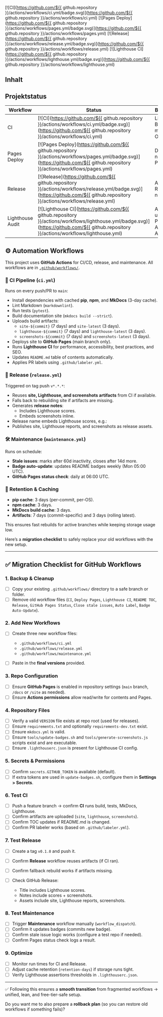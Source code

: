 
[![CI](https://github.com/${{ github.repository }}/actions/workflows/ci.yml/badge.svg)](https://github.com/${{ github.repository }}/actions/workflows/ci.yml)
[![Pages Deploy](https://github.com/${{ github.repository }}/actions/workflows/pages.yml/badge.svg)](https://github.com/${{ github.repository }}/actions/workflows/pages.yml)
[![Release](https://github.com/${{ github.repository }}/actions/workflows/release.yml/badge.svg)](https://github.com/${{ github.repository }}/actions/workflows/release.yml)
[![Lighthouse CI](https://github.com/${{ github.repository }}/actions/workflows/lighthouse.yml/badge.svg)](https://github.com/${{ github.repository }}/actions/workflows/lighthouse.yml)



## Inhalt

## Projektstatus

| Workflow        | Status | Beschreibung |
|-----------------|--------|--------------|
| CI              | [![CI](https://github.com/${{ github.repository }}/actions/workflows/ci.yml/badge.svg)](https://github.com/${{ github.repository }}/actions/workflows/ci.yml) | Lint, Tests und Build für mehrere OS/Versionen |
| Pages Deploy    | [![Pages Deploy](https://github.com/${{ github.repository }}/actions/workflows/pages.yml/badge.svg)](https://github.com/${{ github.repository }}/actions/workflows/pages.yml) | Deployment nach GitHub Pages |
| Release         | [![Release](https://github.com/${{ github.repository }}/actions/workflows/release.yml/badge.svg)](https://github.com/${{ github.repository }}/actions/workflows/release.yml) | Automatisierte Releases bei neuen Tags |
| Lighthouse Audit| [![Lighthouse CI](https://github.com/${{ github.repository }}/actions/workflows/lighthouse.yml/badge.svg)](https://github.com/${{ github.repository }}/actions/workflows/lighthouse.yml) | Accessibility- und Performance-Audit (WCAG AA+) |




## ⚙️ Automation Workflows

This project uses **GitHub Actions** for CI/CD, release, and maintenance.
All workflows are in [`.github/workflows/`](.github/workflows/).

### 🔄 CI Pipeline (`ci.yml`)
Runs on every push/PR to `main`:
- Install dependencies with cached **pip**, **npm**, and **MkDocs** (3-day cache).
- Lint Markdown (`markdownlint`).
- Run tests (`pytest`).
- Build documentation site (`mkdocs build --strict`).
- Uploads build artifacts:
  - `site-${commit}` (7 days) and `site-latest` (3 days).
  - `lighthouse-${commit}` (7 days) and `lighthouse-latest` (3 days).
  - `screenshots-${commit}` (7 days) and `screenshots-latest` (3 days).
- Deploys site to **GitHub Pages** (main branch only).
- Runs **Lighthouse CI** for performance, accessibility, best practices, and SEO.
- Updates `README.md` table of contents automatically.
- Applies PR labels using `.github/labeler.yml`.

### 🚀 Release (`release.yml`)
Triggered on tag push `v*.*.*`:
- Reuses **site, Lighthouse, and screenshots artifacts** from CI if available.
- Falls back to rebuilding site if artifacts are missing.
- Generates **release notes**:
  - Includes Lighthouse scores.
  - Embeds screenshots inline.
- Release name embeds Lighthouse scores, e.g.:
- Publishes site, Lighthouse reports, and screenshots as release assets.

### 🛠️ Maintenance (`maintenance.yml`)
Runs on schedule:
- **Stale issues**: marks after 60d inactivity, closes after 14d more.
- **Badge auto-update**: updates README badges weekly (Mon 05:00 UTC).
- **GitHub Pages status check**: daily at 06:00 UTC.

### 💾 Retention & Caching
- **pip cache**: 3 days (per-commit, per-OS).
- **npm cache**: 3 days.
- **MkDocs build cache**: 3 days.
- **Artifacts**: 7 days (commit-specific) and 3 days (rolling latest).

This ensures fast rebuilds for active branches while keeping storage usage low.








Here’s a **migration checklist** to safely replace your old workflows with the new setup.

---

## ✅ Migration Checklist for GitHub Workflows

### 1. Backup & Cleanup

* [ ] Copy your existing `.github/workflows/` directory to a safe branch or folder.
* [ ] Remove old workflow files (`CI`, `Deploy Pages`, `Lighthouse CI`, `README TOC`, `Release`, `GitHub Pages Status`, `Close stale issues`, `Auto Label`, `Badge Auto-Update`).

### 2. Add New Workflows

* [ ] Create three new workflow files:

  * `.github/workflows/ci.yml`
  * `.github/workflows/release.yml`
  * `.github/workflows/maintenance.yml`
* [ ] Paste in the **final versions** provided.

### 3. Repo Configuration

* [ ] Ensure **GitHub Pages** is enabled in repository settings (`main` branch, `/docs` or `/site` as needed).
* [ ] Ensure **Actions permissions** allow read/write for contents and Pages.

### 4. Repository Files

* [ ] Verify a valid `VERSION` file exists at repo root (used for releases).
* [ ] Ensure `requirements.txt` and optionally `requirements-dev.txt` exist.
* [ ] Ensure `mkdocs.yml` is valid.
* [ ] Ensure `tools/update-badges.sh` and `tools/generate-screenshots.js` scripts exist and are executable.
* [ ] Ensure `.lighthouserc.json` is present for Lighthouse CI config.

### 5. Secrets & Permissions

* [ ] Confirm `secrets.GITHUB_TOKEN` is available (default).
* [ ] If extra tokens are used in `update-badges.sh`, configure them in **Settings > Secrets**.

### 6. Test CI

* [ ] Push a feature branch → confirm **CI** runs build, tests, MkDocs, Lighthouse.
* [ ] Confirm artifacts are uploaded (`site`, `lighthouse`, `screenshots`).
* [ ] Confirm TOC updates if README.md is changed.
* [ ] Confirm PR labeler works (based on `.github/labeler.yml`).

### 7. Test Release

* [ ] Create a tag `v0.1.0` and push it.
* [ ] Confirm **Release** workflow reuses artifacts (if CI ran).
* [ ] Confirm fallback rebuild works if artifacts missing.
* [ ] Check GitHub Release:

  * Title includes Lighthouse scores.
  * Notes include scores + screenshots.
  * Assets include site, Lighthouse reports, screenshots.

### 8. Test Maintenance

* [ ] Trigger **Maintenance** workflow manually (`workflow_dispatch`).
* [ ] Confirm it updates badges (commits new badge).
* [ ] Confirm stale issue logic works (configure a test repo if needed).
* [ ] Confirm Pages status check logs a result.

### 9. Optimize

* [ ] Monitor run times for CI and Release.
* [ ] Adjust cache retention (`retention-days`) if storage runs tight.
* [ ] Verify Lighthouse assertions thresholds in `.lighthouserc.json`.

---

✅ Following this ensures a **smooth transition** from fragmented workflows → unified, lean, and free-tier-safe setup.

Do you want me to also prepare a **rollback plan** (so you can restore old workflows if something fails)?

